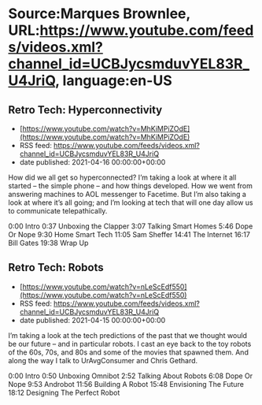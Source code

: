 # Source:Marques Brownlee, URL:https://www.youtube.com/feeds/videos.xml?channel_id=UCBJycsmduvYEL83R_U4JriQ, language:en-US

## Retro Tech: Hyperconnectivity
 - [https://www.youtube.com/watch?v=MhKiMPiZOdE](https://www.youtube.com/watch?v=MhKiMPiZOdE)
 - RSS feed: https://www.youtube.com/feeds/videos.xml?channel_id=UCBJycsmduvYEL83R_U4JriQ
 - date published: 2021-04-16 00:00:00+00:00

How did we all get so hyperconnected? I’m taking a look at where it all started – the simple phone – and how things developed. How we went from answering machines to AOL messenger to Facetime. But I’m also taking a look at where it’s all going; and I’m looking at tech that will one day allow us to communicate telepathically.

0:00 Intro
0:37 Unboxing the Clapper
3:07 Talking Smart Homes
5:46 Dope Or Nope
9:30 Home Smart Tech
11:05 Sam Sheffer
14:41 The Internet
16:17 Bill Gates
19:38 Wrap Up

## Retro Tech: Robots
 - [https://www.youtube.com/watch?v=nLeScEdf550](https://www.youtube.com/watch?v=nLeScEdf550)
 - RSS feed: https://www.youtube.com/feeds/videos.xml?channel_id=UCBJycsmduvYEL83R_U4JriQ
 - date published: 2021-04-15 00:00:00+00:00

I’m taking a look at the tech predictions of the past that we thought would be our future – and in particular robots. I cast an eye back to the toy robots of the 60s, 70s, and 80s and some of the movies that spawned them. And along the way I talk to UrAvgConsumer and Chris Gethard. 

0:00 Intro
0:50 Unboxing Omnibot
2:52 Talking About Robots
6:08 Dope Or Nope
9:53 Androbot
11:56 Building A Robot
15:48 Envisioning The Future
18:12 Designing The Perfect Robot


